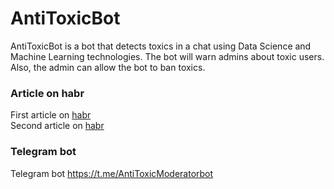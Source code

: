 # AntiToxicBot
AntiToxicBot is a bot that detects toxics in a chat using Data Science and Machine Learning technologies. The bot will warn admins about toxic users. Also, the admin can allow the bot to ban toxics.

### Article on habr
First article on [habr](https://habr.com/ru/post/582130/) <br/>
Second article on [habr](https://habr.com/ru/post/652447/) 

### Telegram bot
Telegram bot https://t.me/AntiToxicModeratorbot